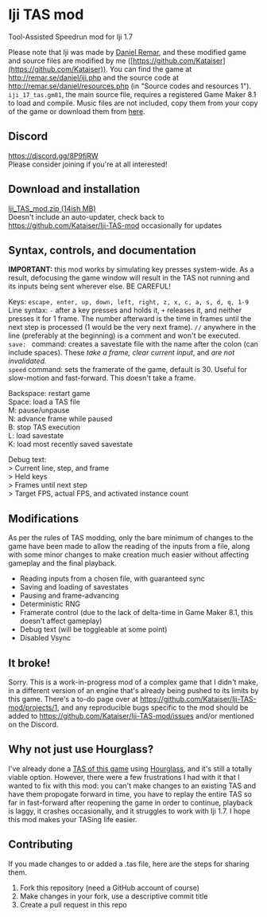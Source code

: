 # Iji TAS mod
Tool-Assisted Speedrun mod for Iji 1.7

Please note that Iji was made by [Daniel Remar](https://twitter.com/reallyremar), and these modified game and source files are modified by me ([https://github.com/Kataiser](https://github.com/Kataiser)). You can find the game at http://remar.se/daniel/iji.php and the source code at http://remar.se/daniel/resources.php (in "Source codes and resources 1"). `iji_17_tas.gm81`, the main source file, requires a registered Game Maker 8.1 to load and compile. Music files are not included, copy them from your copy of the game or download them from [here](http://remar.se/daniel/games/ijimusic2.zip).

## Discord
https://discord.gg/8P9fjRW  
Please consider joining if you're at all interested!

## Download and installation
[Iji_TAS_mod.zip (14ish MB)](https://github.com/Kataiser/Iji-TAS-mod/releases/latest/download/Iji-TAS-mod.zip)  
Doesn't include an auto-updater, check back to https://github.com/Kataiser/Iji-TAS-mod occasionally for updates

## Syntax, controls, and documentation

**IMPORTANT:** this mod works by simulating key presses system-wide. As a result, defocusing the game window will result in the TAS not running and its inputs being sent wherever else. BE CAREFUL!

Keys: `escape, enter, up, down, left, right, z, x, c, a, s, d, q, 1-9`  
Line syntax: `-` after a key presses and holds it, `+` releases it, and neither presses it for 1 frame. The number afterward is the time in frames until the next step is processed (1 would be the very next frame).
`//` anywhere in the line (preferably at the beginning) is a comment and won't be executed.  
`save: ` command: creates a savestate file with the name after the colon (can include spaces). These *take a frame, clear current input*, and *are not invalidated.*  
`speed` command: sets the framerate of the game, default is 30. Useful for slow-motion and fast-forward. This doesn't take a frame.

Backspace: restart game  
Space: load a TAS file  
M: pause/unpause  
N: advance frame while paused  
B: stop TAS execution  
L: load savestate  
K: load most recently saved savestate

Debug text:  
\> Current line, step, and frame  
\> Held keys  
\> Frames until next step  
\> Target FPS, actual FPS, and activated instance count  

## Modifications
As per the rules of TAS modding, only the bare minimum of changes to the game have been made to allow the reading of the inputs from a file, along with some minor changes to make creation much easier without affecting gameplay and the final playback.

- Reading inputs from a chosen file, with guaranteed sync
- Saving and loading of savestates
- Pausing and frame-advancing
- Deterministic RNG
- Framerate control (due to the lack of delta-time in Game Maker 8.1, this doesn't affect gameplay)
- Debug text (will be toggleable at some point)
- Disabled Vsync

## It broke!
Sorry. This is a work-in-progress mod of a complex game that I didn't make, in a different version of an engine that's already being pushed to its limits by this game. There's a to-do page over at https://github.com/Kataiser/Iji-TAS-mod/projects/1, and any reproducible bugs specific to the mod should be added to https://github.com/Kataiser/Iji-TAS-mod/issues and/or mentioned on the Discord.

## Why not just use Hourglass?
I've already done a [TAS of this game](https://www.youtube.com/watch?v=eiYmJJUmzpI) using [Hourglass](https://github.com/TASVideos/hourglass-win32), and it's still a totally viable option. However, there were a few frustrations I had with it that I wanted to fix with this mod: you can't make changes to an existing TAS and have them propogate forward in time, you have to replay the entire TAS so far in fast-forward after reopening the game in order to continue, playback is laggy, it crashes occasionally, and it struggles to work with Iji 1.7. I hope this mod makes your TASing life easier.

## Contributing
If you made changes to or added a .tas file, here are the steps for sharing them.

1. Fork this repository (need a GitHub account of course)
2. Make changes in your fork, use a descriptive commit title
3. Create a pull request in this repo